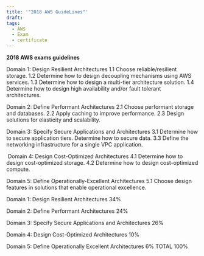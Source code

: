 ```yaml
---
title: '"2018 AWS GuideLines"'
draft: 
tags:
  - AWS
  - Exam
  - certificate
---
```



**2018 AWS exams guidelines**

  

Domain 1: Design Resilient Architectures 1.1 Choose reliable/resilient storage. 1.2 Determine how to design decoupling mechanisms using AWS services. 1.3 Determine how to design a multi-tier architecture solution. 1.4 Determine how to design high availability and/or fault tolerant architectures. 

  

Domain 2: Define Performant Architectures 2.1 Choose performant storage and databases. 2.2 Apply caching to improve performance. 2.3 Design solutions for elasticity and scalability. 

  

Domain 3: Specify Secure Applications and Architectures 3.1 Determine how to secure application tiers. Determine how to secure data. 3.3 Define the networking infrastructure for a single VPC application.

  

 Domain 4: Design Cost-Optimized Architectures 4.1 Determine how to design cost-optimized storage. 4.2 Determine how to design cost-optimized compute. 

  

Domain 5: Define Operationally-Excellent Architectures 5.1 Choose design features in solutions that enable operational excellence.

  

  

  

Domain 1: Design Resilient Architectures 34% 

Domain 2: Define Performant Architectures 24% 

Domain 3: Specify Secure Applications and Architectures 26% 

Domain 4: Design Cost-Optimized Architectures 10% 

Domain 5: Define Operationally Excellent Architectures 6% TOTAL 100%